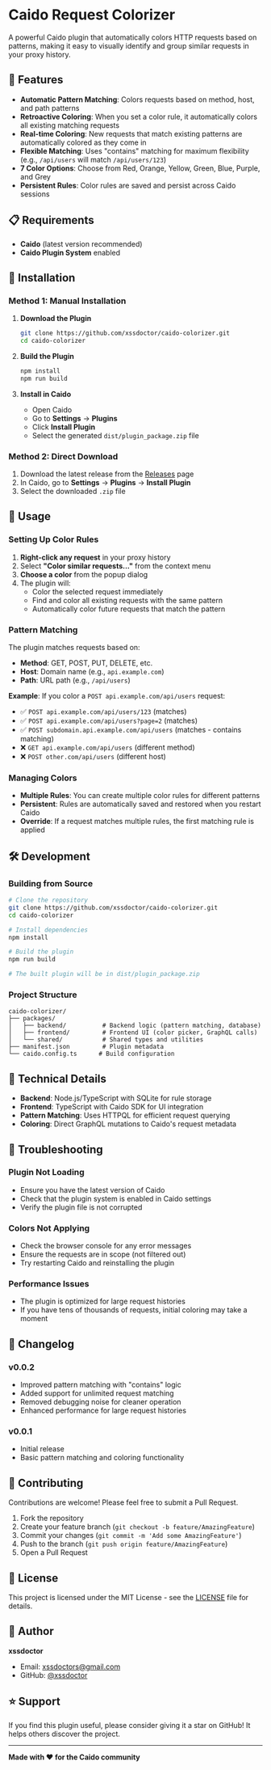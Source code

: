 # Caido Request Colorizer

A powerful Caido plugin that automatically colors HTTP requests based on patterns, making it easy to visually identify and group similar requests in your proxy history.

## 🎨 Features

- **Automatic Pattern Matching**: Colors requests based on method, host, and path patterns
- **Retroactive Coloring**: When you set a color rule, it automatically colors all existing matching requests
- **Real-time Coloring**: New requests that match existing patterns are automatically colored as they come in
- **Flexible Matching**: Uses "contains" matching for maximum flexibility (e.g., `/api/users` will match `/api/users/123`)
- **7 Color Options**: Choose from Red, Orange, Yellow, Green, Blue, Purple, and Grey
- **Persistent Rules**: Color rules are saved and persist across Caido sessions

## 📋 Requirements

- **Caido** (latest version recommended)
- **Caido Plugin System** enabled

## 🚀 Installation

### Method 1: Manual Installation

1. **Download the Plugin**

   ```bash
   git clone https://github.com/xssdoctor/caido-colorizer.git
   cd caido-colorizer
   ```

2. **Build the Plugin**

   ```bash
   npm install
   npm run build
   ```

3. **Install in Caido**
   - Open Caido
   - Go to **Settings** → **Plugins**
   - Click **Install Plugin**
   - Select the generated `dist/plugin_package.zip` file

### Method 2: Direct Download

1. Download the latest release from the [Releases](https://github.com/xssdoctor/caido-colorizer/releases) page
2. In Caido, go to **Settings** → **Plugins** → **Install Plugin**
3. Select the downloaded `.zip` file

## 🎯 Usage

### Setting Up Color Rules

1. **Right-click any request** in your proxy history
2. Select **"Color similar requests..."** from the context menu
3. **Choose a color** from the popup dialog
4. The plugin will:
   - Color the selected request immediately
   - Find and color all existing requests with the same pattern
   - Automatically color future requests that match the pattern

### Pattern Matching

The plugin matches requests based on:

- **Method**: GET, POST, PUT, DELETE, etc.
- **Host**: Domain name (e.g., `api.example.com`)
- **Path**: URL path (e.g., `/api/users`)

**Example**: If you color a `POST api.example.com/api/users` request:

- ✅ `POST api.example.com/api/users/123` (matches)
- ✅ `POST api.example.com/api/users?page=2` (matches)
- ✅ `POST subdomain.api.example.com/api/users` (matches - contains matching)
- ❌ `GET api.example.com/api/users` (different method)
- ❌ `POST other.com/api/users` (different host)

### Managing Colors

- **Multiple Rules**: You can create multiple color rules for different patterns
- **Persistent**: Rules are automatically saved and restored when you restart Caido
- **Override**: If a request matches multiple rules, the first matching rule is applied

## 🛠️ Development

### Building from Source

```bash
# Clone the repository
git clone https://github.com/xssdoctor/caido-colorizer.git
cd caido-colorizer

# Install dependencies
npm install

# Build the plugin
npm run build

# The built plugin will be in dist/plugin_package.zip
```

### Project Structure

```
caido-colorizer/
├── packages/
│   ├── backend/          # Backend logic (pattern matching, database)
│   ├── frontend/         # Frontend UI (color picker, GraphQL calls)
│   └── shared/           # Shared types and utilities
├── manifest.json         # Plugin metadata
└── caido.config.ts      # Build configuration
```

## 🔧 Technical Details

- **Backend**: Node.js/TypeScript with SQLite for rule storage
- **Frontend**: TypeScript with Caido SDK for UI integration
- **Pattern Matching**: Uses HTTPQL for efficient request querying
- **Coloring**: Direct GraphQL mutations to Caido's request metadata

## 🐛 Troubleshooting

### Plugin Not Loading

- Ensure you have the latest version of Caido
- Check that the plugin system is enabled in Caido settings
- Verify the plugin file is not corrupted

### Colors Not Applying

- Check the browser console for any error messages
- Ensure the requests are in scope (not filtered out)
- Try restarting Caido and reinstalling the plugin

### Performance Issues

- The plugin is optimized for large request histories
- If you have tens of thousands of requests, initial coloring may take a moment

## 📝 Changelog

### v0.0.2

- Improved pattern matching with "contains" logic
- Added support for unlimited request matching
- Removed debugging noise for cleaner operation
- Enhanced performance for large request histories

### v0.0.1

- Initial release
- Basic pattern matching and coloring functionality

## 🤝 Contributing

Contributions are welcome! Please feel free to submit a Pull Request.

1. Fork the repository
2. Create your feature branch (`git checkout -b feature/AmazingFeature`)
3. Commit your changes (`git commit -m 'Add some AmazingFeature'`)
4. Push to the branch (`git push origin feature/AmazingFeature`)
5. Open a Pull Request

## 📄 License

This project is licensed under the MIT License - see the [LICENSE](LICENSE) file for details.

## 👤 Author

**xssdoctor**

- Email: xssdoctors@gmail.com
- GitHub: [@xssdoctor](https://github.com/xssdoctor)

## ⭐ Support

If you find this plugin useful, please consider giving it a star on GitHub! It helps others discover the project.

---

**Made with ❤️ for the Caido community**
